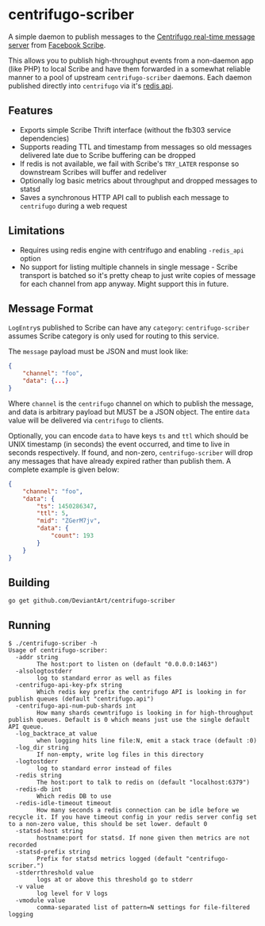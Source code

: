 # centrifugo-scriber

A simple daemon to publish messages to the [Centrifugo real-time message server](https://github.com/centrifugal/centrifugo) from [Facebook Scribe](https://github.com/facebookarchive/scribe).

This allows you to publish high-throughput events from a non-daemon app (like PHP) to local Scribe and have them forwarded in a somewhat reliable manner to a pool of upstream `centrifugo-scriber` daemons. Each daemon published directly into `centrifugo` via it's [redis api](https://fzambia.gitbooks.io/centrifugal/content/server/engines.html).

## Features

 - Exports simple Scribe Thrift interface (without the fb303 service dependencies)
 - Supports reading TTL and timestamp from messages so old messages delivered late due to Scribe buffering can be dropped
 - If redis is not available, we fail with Scribe's `TRY_LATER` response so downstream Scribes will buffer and redeliver
 - Optionally log basic metrics about throughput and dropped messages to statsd
 - Saves a synchronous HTTP API call to publish each message to `centrifugo` during a web request

## Limitations

 - Requires using redis engine with centrifugo and enabling `-redis_api` option
 - No support for listing multiple channels in single message - Scribe transport is batched so it's pretty cheap to just write copies of message for each channel from app anyway. Might support this in future.

## Message Format

`LogEntry`s published to Scribe can have any `category`: `centrifugo-scriber` assumes Scribe category is only used for routing to this service.

The `message` payload must be JSON and must look like:

```json
{
    "channel": "foo",
    "data": {...}
}
```

Where `channel` is the `centrifugo` channel on which to publish the message, and data is arbitrary payload but MUST be a JSON object. The entire `data` value will be delivered via `centrifugo` to clients.

Optionally, you can encode `data` to have keys `ts` and `ttl` which should be UNIX timestamp (in seconds) the event occurred, and time to live in seconds respectively. If found, and non-zero, `centrifugo-scriber` will drop any messages that have already expired rather than publish them. A complete example is given below:

```json
{
    "channel": "foo",
    "data": {
        "ts": 1450286347,
        "ttl": 5,
        "mid": "ZGerM7jv",
        "data": {
            "count": 193
        }
    }
}
```

## Building

```
go get github.com/DeviantArt/centrifugo-scriber
```

## Running

```
$ ./centrifugo-scriber -h
Usage of centrifugo-scriber:
  -addr string
    	The host:port to listen on (default "0.0.0.0:1463")
  -alsologtostderr
    	log to standard error as well as files
  -centrifugo-api-key-pfx string
    	Which redis key prefix the centrifugo API is looking in for publish queues (default "centrifugo.api")
  -centrifugo-api-num-pub-shards int
    	How many shards cewntrifugo is looking in for high-throughput publish queues. Default is 0 which means just use the single default API queue.
  -log_backtrace_at value
    	when logging hits line file:N, emit a stack trace (default :0)
  -log_dir string
    	If non-empty, write log files in this directory
  -logtostderr
    	log to standard error instead of files
  -redis string
    	The host:port to talk to redis on (default "localhost:6379")
  -redis-db int
    	Which redis DB to use
  -redis-idle-timeout timeout
    	How many seconds a redis connection can be idle before we recycle it. If you have timeout config in your redis server config set to a non-zero value, this should be set lower. default 0
  -statsd-host string
    	hostname:port for statsd. If none given then metrics are not recorded
  -statsd-prefix string
    	Prefix for statsd metrics logged (default "centrifugo-scriber.")
  -stderrthreshold value
    	logs at or above this threshold go to stderr
  -v value
    	log level for V logs
  -vmodule value
    	comma-separated list of pattern=N settings for file-filtered logging
```
